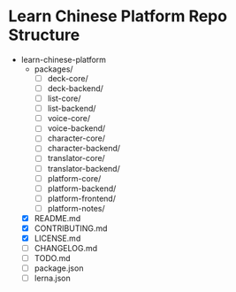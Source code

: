 # Learn Chinese Platform Repo Structure

- learn-chinese-platform
  - packages/
    - [ ] deck-core/
    - [ ] deck-backend/
    - [ ] list-core/
    - [ ] list-backend/
    - [ ] voice-core/
    - [ ] voice-backend/
    - [ ] character-core/
    - [ ] character-backend/
    - [ ] translator-core/
    - [ ] translator-backend/
    - [ ] platform-core/
    - [ ] platform-backend/
    - [ ] platform-frontend/
    - [ ] platform-notes/
  - [x] README.md
  - [x] CONTRIBUTING.md
  - [x] LICENSE.md
  - [ ] CHANGELOG.md
  - [ ] TODO.md
  - [ ] package.json
  - [ ] lerna.json
